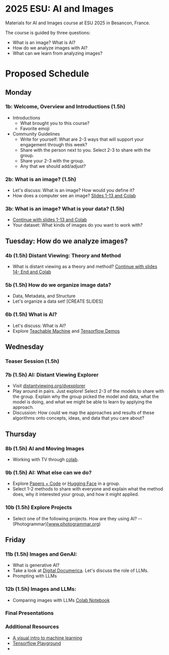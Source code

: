# 2025 ESU: AI and Images
Materials for AI and Images course at ESU 2025 in Besancon, France. 

The course is guided by three questions:

-  What is an image? What is AI?
-  How do we analyze images with AI?
-  What can we learn from analyzing images?

# Proposed Schedule

## Monday 

### 1b: Welcome, Overview and Introductions (1.5h)
- Introductions
    - What brought you to this course?
    - Favorite emoji
- Community Guidelines
  - Write for yourself: What are 2-3 ways that will support your engagement through this week?
  -  Share with the person next to you. Select 2-3 to share with the group.
  - Share your 2-3 with the group.
  - Any that we should add/adjust?

### 2b: What is an image?  (1.5h)
  - Let's discuss: What is an image? How would you define it?
  - How does a computer see an image? [Slides 1-13 and Colab](https://distantviewing.org/tutorial/dvt_tutorial_slides_01.pdf)
  
    
### 3b: What is an image? What is your data? (1.5h)
  - [Continue with slides 1-13 and Colab](https://distantviewing.org/tutorial/dvt_tutorial_slides_01.pdf)
  - Your dataset: What kinds of images do you want to work with?


## Tuesday: How do we analyze images? 

### 4b (1.5h) Distant Viewing: Theory and Method
  - What is distant viewing as a theory and method? [Continue with slides 14- End and Colab](https://distantviewing.org/tutorial/dvt_tutorial_slides_01.pdf)

### 5b (1.5h) How do we organize image data?
  - Data, Metadata, and Structure
  - Let's organize a data set! [CREATE SLIDES]

### 6b (1.5h)  What is AI?
- Let's discuss: What is AI?
- Explore [Teachable Machine](https://teachablemachine.withgoogle.com/) and [Tensorflow Demos](https://www.tensorflow.org/js/demos)

## Wednesday

### Teaser Session (1.5h)

### 7b (1.5h) AI: Distant Viewing Explorer
  - Visit [distantviewing.org/dvexplorer](distantviewing.org/dvexplorer)
  - Play around in pairs. Just explore! Select 2-3 of the models to share with the group. Explain why the group picked the model and data, what the model is doing, and what we might be able to learn by applying the approach. 
  - Discussion: How could we map the approaches and results of these algorithms onto concepts, ideas, and data that you care about? 

## Thursday 

### 8b (1.5h) AI and Moving Images
   -  Working with TV through [colab](https://colab.research.google.com/drive/1n7qWm47laCUJwg0-Rdx7pNw3dQWwuyxz?usp=sharing). 


### 9b (1.5h) AI:  What else can we do?
- Explore [Papers + Code](https://paperswithcode.com/methods) or [Hugging Face](https://huggingface.co/) in a group.
- Select 1-2 methods to share with everyone and explain what the method does, why it interested your group, and how it might applied. 

 
### 10b (1.5h) Explore Projects
- Select one of the following projects. How are they using AI?
      --  (Photogrammar)[www.photogrammar.org)

## Friday

### 11b (1.5h) Images and GenAI:
- What is generative AI? 
- Take a look at [Digital Documerica](www.digitaldocumeria.org). Let's discuss the role of LLMs.
- Prompting with LLMs

### 12b (1.5h) Images and LLMs:
- Comparing images with LLMs [Colab Notebook](URL)

### Final Presentations 



### Additional Resources

- [A visual intro to machine learning](http://www.r2d3.us/visual-intro-to-machine-learning-part-1/)
- [Tensorflow Playground](https://playground.tensorflow.org/)
- 



     

